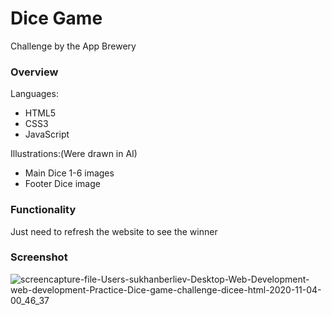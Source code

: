 # Dice Game
Challenge by the App Brewery
### Overview 
Languages:
* HTML5
* CSS3
* JavaScript

Illustrations:(Were drawn in AI)
* Main Dice 1-6 images
* Footer Dice image
### Functionality
Just need to refresh the website to see the winner
### Screenshot
![screencapture-file-Users-sukhanberliev-Desktop-Web-Development-web-development-Practice-Dice-game-challenge-dicee-html-2020-11-04-00_46_37](https://user-images.githubusercontent.com/68350747/98007887-471c3e80-1e37-11eb-95e5-e37db028ab25.png)

